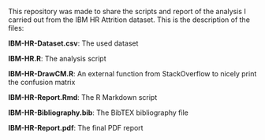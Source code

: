 This repository was made to share the scripts and report of the analysis I carried out from the IBM HR Attrition dataset. This is the description of the files:

**IBM-HR-Dataset.csv**: The used dataset

**IBM-HR.R**: The analysis script

**IBM-HR-DrawCM.R**: An external function from StackOverflow to nicely print the confusion matrix

**IBM-HR-Report.Rmd**: The R Markdown script

**IBM-HR-Bibliography.bib**: The BibTEX bibliography file

**IBM-HR-Report.pdf**: The final PDF report
